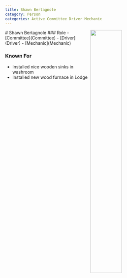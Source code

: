 ```yaml
---
title: Shawn Bertagnole
category: Person
categories: Active Committee Driver Mechanic
---
```

<img src="img/2020-Shawn-Bertagnole.jpeg" style="width: 45%;" align="right">
# Shawn Bertagnole
### Role
- [Committee](Committee)
- [Driver](Driver)
- [Mechanic](Mechanic)

### Known For
- Installed nice wooden sinks in washroom
- Installed new wood furnace in Lodge
